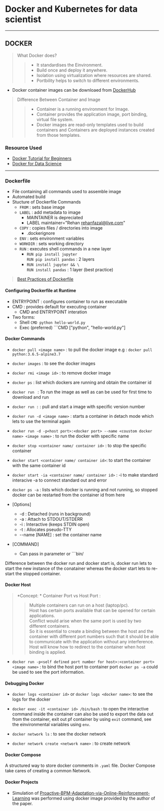 # Docker and Kubernetes for data scientist

---

## DOCKER

> What Docker does? <br />
>> * It standardises the Einvironment. <br />
>> * Build once and deploy it anywhere. <br />
>> * Isolation using virtualization where resources are shared. <br />
>> * Portbility helps to switch to different environments. <br />

<!-- This is commented out.
WSGI : Web Server Gateway Interface
DockerHUb has Images -->

* Docker container images can be downloaed from [DockerHub](https://hub.docker.com/)

> Difference Between Container and Image
>> * Container is a running environment for Image. <br />
>> * Container provides the application image, port binding, virtual file system. <br />
>> * Docker images are read-only templates used to build containers and Containers are deployed instances created from those templates. <br />

### Resource Used

* [Docker Tutorial for Beginners](https://youtu.be/3c-iBn73dDE)
* [Docker for Data Science](https://youtu.be/jbb1dbFaovg)

---

### Dockerfile

* File containing all commands used to assemble image
* Automated build
* Stucture of Dockerfile Commands
	* ```FROM``` : sets base image
	* ```LABEL``` : add metadata to image
		* MAINTAINER is depreciated
		* LABEL maintainer="Rehan <rehanfazal@live.com>" 
	* ```COPY``` : copies files / directories into image
		* .dockerignore
	* ```ENV``` : sets environment variables
	* ```WORKDIR``` : sets working directory
	* ```RUN``` : executes shell commands in a new layer
		* ```RUN pip install jupyter``` <br />
		```RUN pip install pandas``` : 2 layers
		* ```RUN install jupyter && \``` <br />
		```RUN install pandas``` : 1 layer (best practice)
		
> [Best Practices of Dockerfile](https://docs.docker.com/develop/develop-images/dockerfile_best-practices/)
		
#### Configuring Dockerfile at Runtime

* ENTRYPOINT : configures container to run as executable
* CMD : provides default for executing container
	* CMD and ENTRYPOINT interation
* Two forms:
	* Shell ```CMD python hello-world.py```
	* Exec (preferred) ```CMD ["python", "hello-world.py"]
	
<!-- ##### Example Hello World Dockerfile -->

#### Docker Commands

* ```docker pull <image name>``` : to pull the docker image e.g : ```docker pull python:3.6.5-alpine3.7```
* ```docker images``` : to see the docker images
* ```docker rmi <image id>``` : to remove docker image
* ```docker ps``` : list which dockers are running and obtain the container id
* ```docker run ``` : To run the image as well as can be used for first time to download and run
* ```docker run :``` : pull and start a image with specific version number
* ```docker run -d <image name>``` : starts a container in detach mode which lets to use the terminal again
* ```docker run -d -p<host port>:<docker port> --name <coustom docker name> <image name>``` : to run the docker with specific name
* ```docker stop <container name/ container id>``` : to stop the specific container
* ```docker start <container name/ container id>```: to start the container with the same container id
* ```docker start -ia <container name/ container id>``` : -i to make standard interacive -a to connect standard out and error
* ```docker ps -a``` : lists which docker is running and not running, so stopped docker can be restarted from the container id from here

* [Options]
	* -d : Detached (runs in background)
	* -a : Attach to STDOUT/STDERR
	* -i : Interactive (keeps STDIN open)
	* -t : Allocates pseudo-TTY
	* --name [NAME] : set the container name
	
* [COMMAND]
	* Can pass in parameter or ```bin/

Difference between the docker run and docker start is, docker run lets to start the new instance of the conatainer whereas the docker start lets to re-start the stopped container.

#### Docker Host
> *Concept: * Container Port vs Host Port : <br />
>> Multiple containers can run on a host (laptop/pc). <br />
>> Host has certain ports available that can be opened for certain applications. <br />
>> Conflict would arise when the same port is used by two different containers. <br />
>> So it is essential to create a binding between the host and the container with different port numbers such that it should be able to communicate with the application without any interference. <br />
>> Host will know how to redirect to the container when host binding is applied. <br />
	
* ```docker run -p<self defined port number for host>:<container port> <image name>``` : to bind the host port to container port ```docker ps -a``` could be used to see the port information.

#### Debugging Docker

* ```docker logs <container id>``` or ```docker logs <docker name>```: to see the logs for the docker
* ```docker exec -it <container id> /bin/bash``` : to open the interactive command inside the container can also be used to export the data out from the container, exit out pf container by using ```exit``` command, see the einvironmental variables using ```env```.

* ```docker network ls``` : to see the docker network
* ```docker network create <network name>``` : to create network

#### Docker Compose

A structured way to store docker comments in ```.yaml``` file. Docker Compose take cares of creating a common Network.

#### Docker Projects 

* Simulation of [Proactive-BPM-Adaptation-via-Online-Reinforcement-Learning](https://github.com/rhnfzl/simulation-proactive-bpm-adaptation) was performed using docker image provided by the author of the paper.




 




	



